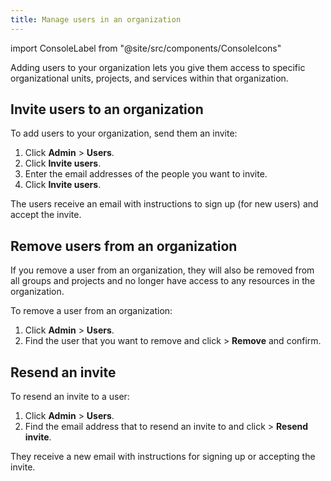 ```yaml
---
title: Manage users in an organization
---
```


import ConsoleLabel from "@site/src/components/ConsoleIcons"

Adding users to your organization lets you give them access to specific organizational units, projects, and services within that organization.

## Invite users to an organization

To add users to your organization, send them an invite:

1.  Click **Admin** > **Users**.
1.  Click **Invite users**.
1.  Enter the email addresses of the people you want to invite.
1.  Click **Invite users**.

The users receive an email with instructions to sign up (for new users)
and accept the invite.

## Remove users from an organization

If you remove a user from an organization, they will also be removed
from all groups and projects and no longer have access to any resources
in the organization.

To remove a user from an organization:

1.  Click **Admin** > **Users**.
1.  Find the user that you want to remove and click
    <ConsoleLabel name="actions"/> > **Remove** and confirm.

## Resend an invite

To resend an invite to a user:

1.  Click **Admin** > **Users**.
1.  Find the email address that to resend an invite to and click
    <ConsoleLabel name="actions"/> > **Resend invite**.

They receive a new email with instructions for signing up or accepting the
invite.
